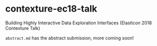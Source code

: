 # contexture-ec18-talk
Building Highly Interactive Data Exploration Interfaces (Elasticon 2018 Contexture Talk)

`abstract.md` has the abstract submission, more coming soon!
